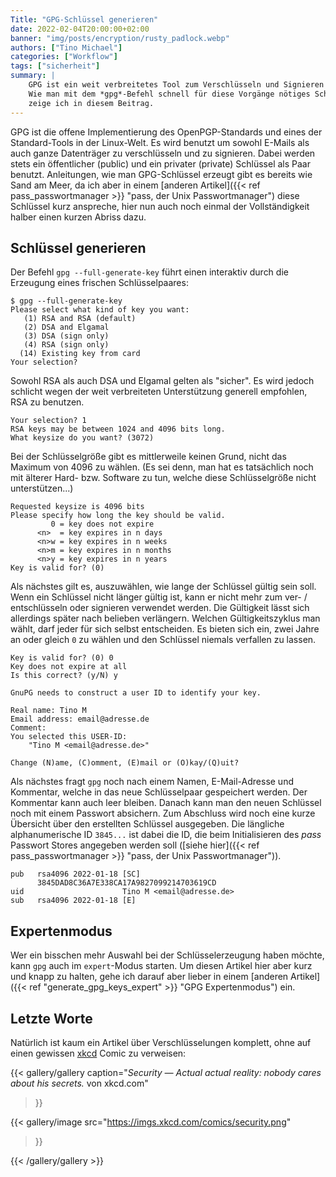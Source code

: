```yaml
---
Title: "GPG-Schlüssel generieren"
date: 2022-02-04T20:00:00+02:00
banner: "img/posts/encryption/rusty_padlock.webp"
authors: ["Tino Michael"]
categories: ["Workflow"]
tags: ["sicherheit"]
summary: |
    GPG ist ein weit verbreitetes Tool zum Verschlüsseln und Signieren von Dateien und Nachrichten.
    Wie man mit dem *gpg*-Befehl schnell für diese Vorgänge nötiges Schlüsselpaar erzeugt,
    zeige ich in diesem Beitrag.
---
```


GPG ist die offene Implementierung des OpenPGP-Standards und eines der Standard-Tools in der Linux-Welt.
Es wird benutzt um sowohl E-Mails als auch ganze Datenträger zu verschlüsseln und zu signieren.
Dabei werden stets ein öffentlicher (public) und ein privater (private) Schlüssel als Paar benutzt.
Anleitungen, wie man GPG-Schlüssel erzeugt gibt es bereits wie Sand am Meer,
da ich aber in einem [anderen Artikel]({{< ref pass_passwortmanager >}} "pass, der Unix Passwortmanager")
diese Schlüssel kurz anspreche, hier nun auch noch einmal der Vollständigkeit halber einen kurzen Abriss dazu.

## Schlüssel generieren

Der Befehl `gpg --full-generate-key` führt einen interaktiv durch die Erzeugung eines frischen Schlüsselpaares:

```shell
$ gpg --full-generate-key
Please select what kind of key you want:
   (1) RSA and RSA (default)
   (2) DSA and Elgamal
   (3) DSA (sign only)
   (4) RSA (sign only)
  (14) Existing key from card
Your selection?
```

Sowohl RSA als auch DSA und Elgamal gelten als "sicher". Es wird jedoch schlicht wegen der weit
verbreiteten Unterstützung generell empfohlen, RSA zu benutzen.

```shell
Your selection? 1
RSA keys may be between 1024 and 4096 bits long.
What keysize do you want? (3072)
```

Bei der Schlüsselgröße gibt es mittlerweile keinen Grund, nicht das Maximum von 4096 zu wählen.
(Es sei denn, man hat es tatsächlich noch mit älterer Hard- bzw. Software zu tun,
welche diese Schlüsselgröße nicht unterstützen...)

```shell
Requested keysize is 4096 bits
Please specify how long the key should be valid.
         0 = key does not expire
      <n>  = key expires in n days
      <n>w = key expires in n weeks
      <n>m = key expires in n months
      <n>y = key expires in n years
Key is valid for? (0)
```

Als nächstes gilt es, auszuwählen, wie lange der Schlüssel gültig sein soll.
Wenn ein Schlüssel nicht länger gültig ist, kann er nicht mehr zum ver- / entschlüsseln oder
signieren verwendet werden. Die Gültigkeit lässt sich allerdings später nach belieben verlängern.
Welchen Gültigkeitszyklus man wählt, darf jeder für sich selbst entscheiden.
Es bieten sich ein, zwei Jahre an oder gleich `0` zu wählen und den Schlüssel niemals verfallen zu lassen.

```shell
Key is valid for? (0) 0
Key does not expire at all
Is this correct? (y/N) y

GnuPG needs to construct a user ID to identify your key.

Real name: Tino M
Email address: email@adresse.de
Comment:
You selected this USER-ID:
    "Tino M <email@adresse.de>"

Change (N)ame, (C)omment, (E)mail or (O)kay/(Q)uit?
```

Als nächstes fragt `gpg` noch nach einem Namen, E-Mail-Adresse und Kommentar, welche in das neue
Schlüsselpaar gespeichert werden. Der Kommentar kann auch leer bleiben.
Danach kann man den neuen Schlüssel noch mit einem Passwort absichern.
Zum Abschluss wird noch eine kurze Übersicht über den erstellten Schlüssel ausgegeben.
Die längliche alphanumerische ID `3845...` ist dabei die ID, die beim Initialisieren des *pass*
Passwort Stores angegeben werden soll
([siehe hier]({{< ref pass_passwortmanager >}} "pass, der Unix Passwortmanager")).

```shell
pub   rsa4096 2022-01-18 [SC]
      3845DAD8C36A7E338CA17A9827099214703619CD
uid                      Tino M <email@adresse.de>
sub   rsa4096 2022-01-18 [E]
```

## Expertenmodus

Wer ein bisschen mehr Auswahl bei der Schlüsselerzeugung haben möchte,
kann `gpg` auch im `expert`-Modus starten.
Um diesen Artikel hier aber kurz und knapp zu halten, gehe ich darauf aber
lieber in einem [anderen Artikel]({{< ref "generate_gpg_keys_expert" >}} "GPG Expertenmodus") ein.

## Letzte Worte

Natürlich ist kaum ein Artikel über Verschlüsselungen komplett, ohne auf einen gewissen
[xkcd](https://xkcd.com/538/) Comic zu verweisen:

{{< gallery/gallery
    caption="<i>Security — Actual actual reality: nobody cares about his secrets.</i>  von xkcd.com"
>}}

{{< gallery/image
    src="https://imgs.xkcd.com/comics/security.png"
>}}

{{< /gallery/gallery >}}
